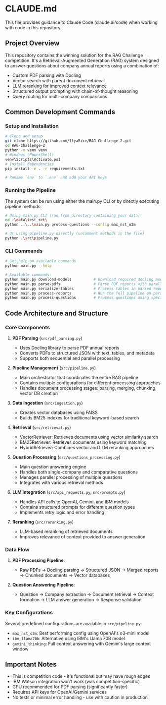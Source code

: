 # CLAUDE.md

This file provides guidance to Claude Code (claude.ai/code) when working with code in this repository.

## Project Overview

This repository contains the winning solution for the RAG Challenge competition. It's a Retrieval-Augmented Generation (RAG) system designed to answer questions about company annual reports using a combination of:

- Custom PDF parsing with Docling
- Vector search with parent document retrieval
- LLM reranking for improved context relevance
- Structured output prompting with chain-of-thought reasoning
- Query routing for multi-company comparisons

## Common Development Commands

### Setup and Installation
```bash
# Clone and setup
git clone https://github.com/IlyaRice/RAG-Challenge-2.git
cd RAG-Challenge-2
python -m venv venv
# Windows (PowerShell)
venv\Scripts\Activate.ps1
# Install dependencies
pip install -e . -r requirements.txt

# Rename `env` to `.env` and add your API keys
```

### Running the Pipeline

The system can be run using either the main.py CLI or by directly executing pipeline methods:

```bash
# Using main.py CLI (run from directory containing your data)
cd .\data\test_set\
python ..\..\main.py process-questions --config max_nst_o3m

# Or using pipeline.py directly (uncomment methods in the file)
python .\src\pipeline.py
```

### CLI Commands
```bash
# Get help on available commands
python main.py --help

# Available commands:
python main.py download-models          # Download required docling models
python main.py parse-pdfs               # Parse PDF reports with parallel processing options
python main.py serialize-tables         # Process tables in parsed reports
python main.py process-reports          # Run the full pipeline on parsed reports
python main.py process-questions        # Process questions using specified config
```

## Code Architecture and Structure

### Core Components

1. **PDF Parsing** (`src/pdf_parsing.py`)
   - Uses Docling library to parse PDF annual reports
   - Converts PDFs to structured JSON with text, tables, and metadata
   - Supports both sequential and parallel processing

2. **Pipeline Management** (`src/pipeline.py`)
   - Main orchestrator that coordinates the entire RAG pipeline
   - Contains multiple configurations for different processing approaches
   - Handles document processing stages: parsing, merging, chunking, vector DB creation

3. **Data Ingestion** (`src/ingestion.py`)
   - Creates vector databases using FAISS
   - Builds BM25 indexes for traditional keyword-based search

4. **Retrieval** (`src/retrieval.py`)
   - VectorRetriever: Retrieves documents using vector similarity search
   - BM25Retriever: Retrieves documents using keyword matching
   - HybridRetriever: Combines vector and LLM reranking approaches

5. **Question Processing** (`src/questions_processing.py`)
   - Main question answering engine
   - Handles both single-company and comparative questions
   - Manages parallel processing of multiple questions
   - Integrates with various retrieval methods

6. **LLM Integration** (`src/api_requests.py`, `src/prompts.py`)
   - Handles API calls to OpenAI, Gemini, and IBM models
   - Contains structured prompts for different question types
   - Implements retry logic and error handling

7. **Reranking** (`src/reranking.py`)
   - LLM-based reranking of retrieved documents
   - Improves relevance of context provided to answer generation

### Data Flow

1. **PDF Processing Pipeline**:
   - Raw PDFs → Docling parsing → Structured JSON → Merged reports → Chunked documents → Vector databases

2. **Question Answering Pipeline**:
   - Question → Company extraction → Document retrieval → Context formation → LLM answer generation → Response validation

### Key Configurations

Several predefined configurations are available in `src/pipeline.py`:
- `max_nst_o3m`: Best performing config using OpenAI's o3-mini model
- `ibm_llama70b`: Alternative using IBM's Llama 70B model
- `gemini_thinking`: Full context answering with Gemini's large context window

## Important Notes

- This is competition code - it's functional but may have rough edges
- IBM Watson integration won't work (was competition-specific)
- GPU recommended for PDF parsing (significantly faster)
- Requires API keys for OpenAI/Gemini services
- No tests or minimal error handling - use with caution in production